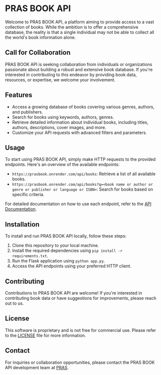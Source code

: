 # PRAS BOOK API

Welcome to PRAS BOOK API, a platform aiming to provide access to a vast collection of books. While the ambition is to offer a comprehensive database, the reality is that a single individual may not be able to collect all the world's book information alone.

## Call for Collaboration

PRAS BOOK API is seeking collaboration from individuals or organizations passionate about building a robust and extensive book database. If you're interested in contributing to this endeavor by providing book data, resources, or expertise, we welcome your involvement.

## Features

- Access a growing database of books covering various genres, authors, and publishers.
- Search for books using keywords, authors, genres.
- Retrieve detailed information about individual books, including titles, authors, descriptions, cover images, and more.
- Customize your API requests with advanced filters and parameters.

## Usage

To start using PRAS BOOK API, simply make HTTP requests to the provided endpoints. Here's an overview of the available endpoints:

- `https://prasbook.onrender.com/api/books`: Retrieve a list of all available books.
- `https://prasbook.onrender.com/api/books?q=<book name or author or genre or publisher or language or ISBN>`: Search for books based on specific criteria.

For detailed documentation on how to use each endpoint, refer to the [API Documentation](API_DOCUMENTATION.md).

## Installation

To install and run PRAS BOOK API locally, follow these steps:

1. Clone this repository to your local machine.
2. Install the required dependencies using `pip install -r requirements.txt`.
3. Run the Flask application using `python app.py`.
4. Access the API endpoints using your preferred HTTP client.

## Contributing

Contributions to PRAS BOOK API are welcome! If you're interested in contributing book data or have suggestions for improvements, please reach out to us.

## License

This software is proprietary and is not free for commercial use. Please refer to the [LICENSE](LICENSE.md) file for more information.

## Contact

For inquiries or collaboration opportunities, please contact the PRAS BOOK API development team at [PRAS](mailto:prassamin@gmail.com).